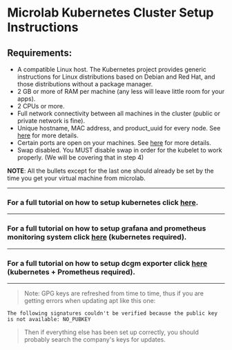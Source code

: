 # Microlab Kubernetes Cluster Setup Instructions

## Requirements: 
* A compatible Linux host. The Kubernetes project provides generic instructions for Linux distributions based on Debian and Red Hat, and those distributions without a package manager.
* 2 GB or more of RAM per machine (any less will leave little room for your apps).
* 2 CPUs or more.
* Full network connectivity between all machines in the cluster (public or private network is fine).
* Unique hostname, MAC address, and product_uuid for every node. See [here](https://kubernetes.io/docs/setup/production-environment/tools/kubeadm/install-kubeadm/#verify-mac-address) for more details.
* Certain ports are open on your machines. See [here](https://kubernetes.io/docs/setup/production-environment/tools/kubeadm/install-kubeadm/#check-required-ports) for more details.
* Swap disabled. You MUST disable swap in order for the kubelet to work properly. (We will be covering that in step 4)
 
 **NOTE**: All the bullets except for the last one should already be set by the time you get your virtual machine from microlab.

---
### For a full tutorial on how to setup kubernetes click [here](https://github.com/aferikoglou/mlab-k8s-cluster-setup/blob/main/kubernetes/README.md).

---
### For a full tutorial on how to setup grafana and prometheus monitoring system click [here](https://github.com/aferikoglou/mlab-k8s-cluster-setup/tree/main/prometheus/README.md) (kubernetes required).
---
### For a full tutorial on how to setup  dcgm exporter click [here](https://github.com/aferikoglou/mlab-k8s-cluster-setup/tree/main/dcgm_exporter/README.md) (kubernetes + Prometheus required).
---

> Note: GPG keys are refreshed from time to time, thus if you are getting errors when updating apt like this one:
```
The following signatures couldn't be verified because the public key is not available: NO_PUBKEY
```
>Then if everything else has been set up correctly, you should probably search the company's keys for updates.